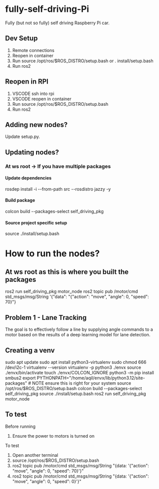 # fully-self-driving-Pi
Fully (but not so fully) self driving Raspberry Pi car.

## Dev Setup
1. Remote connections
2. Reopen in container
3. Run source /opt/ros/$ROS_DISTRO/setup.bash or . install/setup.bash
4. Run ros2

## Reopen in RPI
1. VSCODE ssh into rpi
2. VSCODE reopen in container
3. Run 
source /opt/ros/$ROS_DISTRO/setup.bash
4. Run ros2

## Adding new nodes?
Update setup.py.

## Updating nodes?
### At ws root -> If you have multiple packages
#### Update dependencies
rosdep install -i --from-path src --rosdistro jazzy -y
#### Build package
colcon build --packages-select self_driving_pkg
#### Source project specific setup
source ./install/setup.bash 

# How to run the nodes?
## At ws root as this is where you built the packages
ros2 run self_driving_pkg motor_node
ros2 topic pub /motor/cmd std_msgs/msg/String '{"data": "{\"action\": \"move\", \"angle\": 0, \"speed\": 70}"}

## Problem 1 - Lane Tracking
The goal is to effectively follow a line by supplying angle commands to a motor based on the results of a deep learning model for lane detection.


## Creating a venv
sudo apt update
sudo apt install python3-virtualenv
sudo chmod 666 /dev/i2c-1
virtualenv --version
virtualenv -p python3 ./envx
source ./envx/bin/activate
touch ./envx/COLCON_IGNORE
python3 -m pip install smbus2
export PYTHONPATH="/home/aqil/envx/lib/python3.12/site-packages" # NOTE ensure this is right for your system
source /opt/ros/$ROS_DISTRO/setup.bash
colcon build --packages-select self_driving_pkg
source ./install/setup.bash 
ros2 run self_driving_pkg motor_node


## To test
Before running
1. Ensure the power to motors is turned on

To test
1. Open another terminal
2. source /opt/ros/$ROS_DISTRO/setup.bash
3. ros2 topic pub /motor/cmd std_msgs/msg/String "{data: '{\"action\": \"move\", \"angle\": 0, \"speed\": 70}'}"
4. ros2 topic pub /motor/cmd std_msgs/msg/String "{data: '{\"action\": \"move\", \"angle\": 0, \"speed\": 0}'}"

